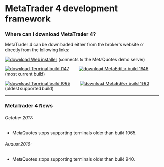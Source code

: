 
# MetaTrader 4 development framework


### Where can I download MetaTrader 4?
MetaTrader 4 can be downloaded either from the broker's website or directly from the following links:

[![download](https://user-images.githubusercontent.com/12749283/49292141-1eee6d00-f4b5-11e8-831c-4fc8d4324585.png) Web installer](http://www.rosasurfer.com/.mt4/mt4setup.metaquotes.2018.10.16.exe) (connects to the MetaQuotes demo server)

[![download](https://user-images.githubusercontent.com/12749283/49292141-1eee6d00-f4b5-11e8-831c-4fc8d4324585.png) Terminal build 1147](http://www.rosasurfer.com/.mt4/1147/terminal.exe) &nbsp;&nbsp;&nbsp;&nbsp;&nbsp;&nbsp; [![download](https://user-images.githubusercontent.com/12749283/49292141-1eee6d00-f4b5-11e8-831c-4fc8d4324585.png) MetaEditor build 1946](http://www.rosasurfer.com/.mt4/1147/metaeditor.exe) &nbsp;&nbsp;&nbsp; (most current build)

[![download](https://user-images.githubusercontent.com/12749283/49292141-1eee6d00-f4b5-11e8-831c-4fc8d4324585.png) Terminal build 1065](http://www.rosasurfer.com/.mt4/1065/terminal.exe) &nbsp;&nbsp;&nbsp;&nbsp;&nbsp;&nbsp; [![download](https://user-images.githubusercontent.com/12749283/49292141-1eee6d00-f4b5-11e8-831c-4fc8d4324585.png) MetaEditor build 1562](http://www.rosasurfer.com/.mt4/1065/metaeditor.exe) &nbsp;&nbsp;&nbsp; (oldest supported build)

-----

### MetaTrader 4 News

###### October 2017:
- MetaQuotes stops supporting terminals older than build 1065.

###### August 2016:
- MetaQuotes stops supporting terminals older than build 940.
